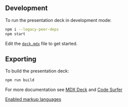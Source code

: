 ## Development

To run the presentation deck in development mode:

```sh
npm i --legacy-peer-deps
npm start
```

Edit the [`deck.mdx`](deck.mdx) file to get started.

## Exporting

To build the presentation deck:

```sh
npm run build
```

For more documentation see [MDX Deck](https://github.com/jxnblk/mdx-deck) and [Code Surfer](https://codesurfer.pomb.us/)

[Enabled markup languages](https://github.com/FormidableLabs/prism-react-renderer/blob/master/src/vendor/prism/includeLangs.js)
